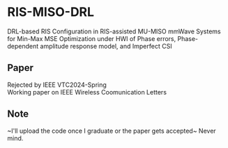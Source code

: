 # RIS-MISO-DRL
DRL-based RIS Configuration in RIS-assisted MU-MISO mmWave Systems for Min-Max MSE Optimization under HWI of Phase errors, Phase-dependent amplitude response model, and Imperfect CSI

## Paper
Rejected by IEEE VTC2024-Spring\
Working paper on IEEE Wireless Coomunication Letters

## Note
~I'll upload the code once I graduate or the paper gets accepted~ Never mind.

